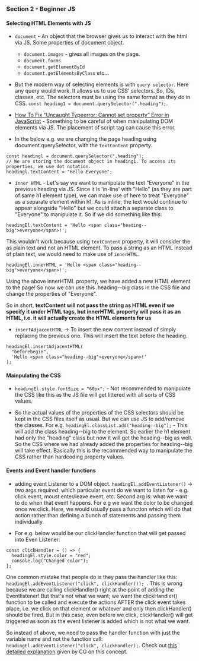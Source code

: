 ### Section 2 - Beginner JS

#### Selecting HTML Elements with JS

- `document` - An object that the browser gives us to interact with the html via JS. Some properties of document object.
    + `document.images` - gives all images on the page.
    + `document.forms`
    + `document.getElementById`
    + `document.getElementsByClass` etc...

- But the modern way of selecting elements is with `query selector`. Here any query would work. It allows us to use CSS' selectors. So, IDs, classes, etc. The selectors must be using the same format as they do in CSS. `const heading1 = document.querySelector(".heading");`.

- [How To Fix “Uncaught Typeerror: Cannot set property” Error in JavaScript](https://kinsta.com/knowledgebase/uncaught-typeerror-cannot-set-property/) - Something to be careful of when manipulating DOM elements via JS. The placement of script tag can cause this error.

- In the below e.g. we are changing the page heading using document.querySelector, with the `textContent` property.
```
const headingl = document.querySelector(".heading");
// We are storing the document object in heading1. To access its properties, we use dot notation.
headingl.textContent = "Hello Everyone";
```

- `inner HTML` - Let's say we want to manipulate the text "Everyone" in the previous heading via JS. Since it is 'in-line' with "Hello" (as they are part of same h1 element type), we can make use of <span> here to treat "Everyone" as a separate element within h1. As <span> is inline, the text would continue to appear alongside "Hello" but we could attach a separate class to "Everyone" to manipulate it. So if we did something like this:
```
headingEl.textContent = 'Hello <span class="heading--big">everyone</span>!';
```
This wouldn't work because using `textContent` property, it will consider the <span> as plain text and not an HTML element. To pass a string as an HTML instead of plain text, we would need to make use of `innerHTML`.

```
headingEl.innerHTML = 'Hello <span class="heading--big">everyone</span>!';
```

Using the above innerHTML property, we have added a new HTML element <span> to the page! So now we can use this .heading--big class in the CSS file and change the properties of "Everyone".

So in short, **textContent will not pass the string as HTML even if we specify it under HTML tags, but innerHTML property will pass it as an HTML, i.e. it will actually create the HTML elements for us**

- `insertAdjacentHTML` -> To insert the new content instead of simply replacing the previous one. This will insert the text before the heading.
```
headingEl.insertAdjacentHTML(
  "beforebegin",
  'Hello <span class="heading--big">everyone</span>!'
);
```

#### Mainpulating the CSS

- `headingEl.style.fontSize = "60px";` - Not recommended to manipulate the CSS like this as the JS file will get littered with all sorts of CSS values.

- So the actual values of the properties of the CSS selectors should be kept in the CSS files itself as usual. But we can use JS to add/remove the classes. For e.g. `headingEl.classList.add("heading--big");` - This will add the class heading--big to the element. So earlier the h1 element had only the "heading" class but now it will get the heading--big as well. So the CSS where we had already added the properties for heading--big will take effect. Basically this is the recommended way to manipulate the CSS rather than hardcoding property values.


#### Events and Event handler functions

- adding event Listener to a DOM object. `headingEl.addEventListener()` -> two args required: which particular event do we want to listen for - e.g. click event, moust enter/leave event, etc. Second arg is: what we want to do when that event happens. For e.g we want the color to be changed once we click. Here, we would usually pass a function which will do that action rather than defining a bunch of statements and passing them individually.

- For e.g. below would be our clickHandler function that will get passed into Even Listener:
```
const clickHandler = () => {
  headingEl.style.color = "red";
  console.log("Changed color");
};
```
One common mistake that people do is they pass the handler like this: `headingEl.addEventListener("click", clickHandler());
`. This is wrong because we are calling clickHandler() right at the point of adding the Eventlistener! But that's not what we want; we want the clickHandler() function to be called and execute the actions AFTER the click event takes place, i.e. we click on that element or whatever and only then clickHandler() should be fired. But in this case, even before we click, clickHandler() will get triggered as soon as the event listener is added which is not what we want.

So instead of above, we need to pass the handler function with just the variable name and not the function call:
`headingEl.addEventListener("click", clickHandler);`. Check out [this detailed explanation](https://chat.openai.com/c/46780e86-be60-4fe0-9a44-16a0d0487f1c) given by CG on this concept.
